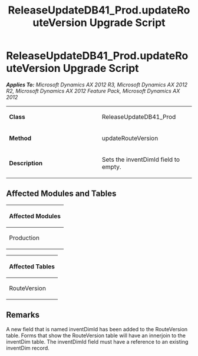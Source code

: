 ﻿---
title: ReleaseUpdateDB41_Prod.updateRouteVersion Upgrade Script
TOCTitle: ReleaseUpdateDB41_Prod.updateRouteVersion Upgrade Script
ms:assetid: 829fe472-620f-16a7-7ca1-5cfbdbab4b1c
ms:mtpsurl: https://msdn.microsoft.com/en-us/library/JJ685954(v=AX.60)
ms:contentKeyID: 49709407
ms.date: 05/18/2015
mtps_version: v=AX.60
---

# ReleaseUpdateDB41\_Prod.updateRouteVersion Upgrade Script 


_**Applies To:** Microsoft Dynamics AX 2012 R3, Microsoft Dynamics AX 2012 R2, Microsoft Dynamics AX 2012 Feature Pack, Microsoft Dynamics AX 2012_

<table>
<colgroup>
<col style="width: 50%" />
<col style="width: 50%" />
</colgroup>
<tbody>
<tr class="odd">
<td><p><strong>Class</strong></p></td>
<td><p>ReleaseUpdateDB41_Prod</p></td>
</tr>
<tr class="even">
<td><p><strong>Method</strong></p></td>
<td><p>updateRouteVersion</p></td>
</tr>
<tr class="odd">
<td><p><strong>Description</strong></p></td>
<td><p>Sets the inventDimId field to empty.</p></td>
</tr>
</tbody>
</table>


## Affected Modules and Tables

<table>
<colgroup>
<col style="width: 100%" />
</colgroup>
<thead>
<tr class="header">
<th><p>Affected Modules</p></th>
</tr>
</thead>
<tbody>
<tr class="odd">
<td><p>Production</p></td>
</tr>
</tbody>
</table>


<table>
<colgroup>
<col style="width: 100%" />
</colgroup>
<thead>
<tr class="header">
<th><p>Affected Tables</p></th>
</tr>
</thead>
<tbody>
<tr class="odd">
<td><p>RouteVersion</p></td>
</tr>
</tbody>
</table>


## Remarks

A new field that is named inventDimId has been added to the RouteVersion table. Forms that show the RouteVersion table will have an innerjoin to the inventDim table. The inventDimId field must have a reference to an existing inventDim record.

  



